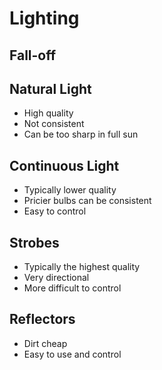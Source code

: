 # Lighting

## Fall-off

## Natural Light
  - High quality
  - Not consistent
  - Can be too sharp in full sun

## Continuous Light
  - Typically lower quality
  - Pricier bulbs can be consistent
  - Easy to control

## Strobes
  - Typically the highest quality
  - Very directional
  - More difficult to control

## Reflectors
  - Dirt cheap
  - Easy to use and control
